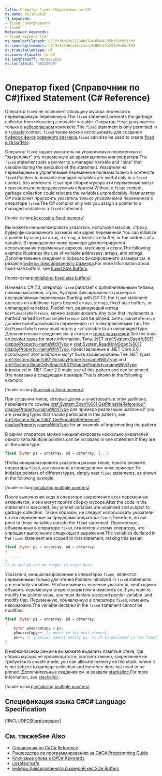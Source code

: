 ```yaml
---
title: Оператор fixed (Справочник по C#)
ms.date: 05/10/2018
f1_keywords:
- fixed_CSharpKeyword
- fixed
helpviewer_keywords:
- fixed keyword [C#]
ms.openlocfilehash: 021fc3bd63922394bd70495bd4335b068fc51cdd
ms.sourcegitcommit: c7f3e2e9d6ead6cc3acd0d66b10a251d0c66e59d
ms.translationtype: HT
ms.contentlocale: ru-RU
ms.lasthandoff: 09/08/2018
ms.locfileid: "44213969"
---
```

# <a name="fixed-statement-c-reference"></a><span data-ttu-id="21632-102">Оператор fixed (Справочник по C#)</span><span class="sxs-lookup"><span data-stu-id="21632-102">fixed Statement (C# Reference)</span></span>

<span data-ttu-id="21632-103">Оператор `fixed` не позволяет сборщику мусора переносить перемещаемую переменную.</span><span class="sxs-lookup"><span data-stu-id="21632-103">The `fixed` statement prevents the garbage collector from relocating a movable variable.</span></span> <span data-ttu-id="21632-104">Оператор `fixed` допускается только в [небезопасном](unsafe.md) контексте.</span><span class="sxs-lookup"><span data-stu-id="21632-104">The `fixed` statement is only permitted in an [unsafe](unsafe.md) context.</span></span> <span data-ttu-id="21632-105">`fixed` также можно использовать для создания [буферов фиксированного размера](../../programming-guide/unsafe-code-pointers/fixed-size-buffers.md).</span><span class="sxs-lookup"><span data-stu-id="21632-105">`fixed` can also be used to create [fixed size buffers](../../programming-guide/unsafe-code-pointers/fixed-size-buffers.md).</span></span>

<span data-ttu-id="21632-106">Оператор `fixed` задает указатель на управляемую переменную и "закрепляет" эту переменную во время выполнения оператора.</span><span class="sxs-lookup"><span data-stu-id="21632-106">The `fixed` statement sets a pointer to a managed variable and "pins" that variable during the execution of the statement.</span></span> <span data-ttu-id="21632-107">Указатели на перемещаемые управляемые переменные полезны только в контексте `fixed`.</span><span class="sxs-lookup"><span data-stu-id="21632-107">Pointers to movable managed variables are useful only in a `fixed` context.</span></span> <span data-ttu-id="21632-108">Без контекста `fixed` при сборке мусора эти переменные могут переноситься непредсказуемым образом.</span><span class="sxs-lookup"><span data-stu-id="21632-108">Without a `fixed` context, garbage collection could relocate the variables unpredictably.</span></span> <span data-ttu-id="21632-109">Компилятор C# позволяет присвоить указатель только управляемой переменной в операторе `fixed`.</span><span class="sxs-lookup"><span data-stu-id="21632-109">The C# compiler only lets you assign a pointer to a managed variable in a `fixed` statement.</span></span>

[!code-csharp[Accessing fixed memory](../../../../samples/snippets/csharp/keywords/FixedKeywordExamples.cs#1)]

<span data-ttu-id="21632-110">Вы можете инициализировать указатель, используя массив, строку, буфер фиксированного размера или адрес переменной.</span><span class="sxs-lookup"><span data-stu-id="21632-110">You can initialize a pointer by using an array, a string, a fixed-size buffer, or the address of a variable.</span></span> <span data-ttu-id="21632-111">В приведенном ниже примере демонстрируется использование переменных адресов, массивов и строк.</span><span class="sxs-lookup"><span data-stu-id="21632-111">The following example illustrates the use of variable addresses, arrays, and strings.</span></span> <span data-ttu-id="21632-112">Дополнительные сведения о буферах фиксированного размера см. в разделе [Буферы фиксированного размера](../../programming-guide/unsafe-code-pointers/fixed-size-buffers.md).</span><span class="sxs-lookup"><span data-stu-id="21632-112">For more information about fixed-size buffers, see [Fixed Size Buffers](../../programming-guide/unsafe-code-pointers/fixed-size-buffers.md).</span></span>

[!code-csharp[Initializing fixed size buffers](../../../../samples/snippets/csharp/keywords/FixedKeywordExamples.cs#2)]

<span data-ttu-id="21632-113">Начиная с C# 7.3, оператор `fixed` работает с дополнительными типами, помимо массивов, строк, буферов фиксированного размера и неуправляемых переменных.</span><span class="sxs-lookup"><span data-stu-id="21632-113">Starting with C# 7.3, the `fixed` statement operates on additional types beyond arrays, strings, fixed-size buffers, or unmanaged variables.</span></span> <span data-ttu-id="21632-114">Любой тип, реализующий метод `GetPinnableReference`, можно зафиксировать.</span><span class="sxs-lookup"><span data-stu-id="21632-114">Any type that implements a method named `GetPinnableReference` can be pinned.</span></span> <span data-ttu-id="21632-115">`GetPinnableReference` должен преобразовывать переменную `ref` в неуправляемый тип.</span><span class="sxs-lookup"><span data-stu-id="21632-115">The `GetPinnableReference` must return a `ref` variable to an unmanaged type.</span></span> <span data-ttu-id="21632-116">Дополнительные сведения см. в статье о [типах указателей](../../programming-guide/unsafe-code-pointers/pointer-types.md).</span><span class="sxs-lookup"><span data-stu-id="21632-116">See the topic on [pointer types](../../programming-guide/unsafe-code-pointers/pointer-types.md) for more information.</span></span> <span data-ttu-id="21632-117">Типы .NET <xref:System.Span%601?displayProperty=nameWithType> и <xref:System.ReadOnlySpan%601?displayProperty=nameWithType>, представленные в .NET Core 2.0, используют этот шаблон и могут быть зафиксированы.</span><span class="sxs-lookup"><span data-stu-id="21632-117">The .NET types <xref:System.Span%601?displayProperty=nameWithType> and <xref:System.ReadOnlySpan%601?displayProperty=nameWithType> introduced in .NET Core 2.0 make use of this pattern and can be pinned.</span></span> <span data-ttu-id="21632-118">Это показано в следующем примере:</span><span class="sxs-lookup"><span data-stu-id="21632-118">This is shown in the following example:</span></span>

[!code-csharp[Accessing fixed memory](../../../../samples/snippets/csharp/keywords/FixedKeywordExamples.cs#FixedSpan)]

<span data-ttu-id="21632-119">При создании типов, которые должны участвовать в этом шаблоне, перейдите по ссылке <xref:System.Span%601.GetPinnableReference?displayProperty=nameWithType> для примера реализации шаблона.</span><span class="sxs-lookup"><span data-stu-id="21632-119">If you are creating types that should participate in this pattern, see <xref:System.Span%601.GetPinnableReference?displayProperty=nameWithType> for an example of implementing the pattern.</span></span>

<span data-ttu-id="21632-120">В одном операторе можно инициализировать несколько указателей одного типа.</span><span class="sxs-lookup"><span data-stu-id="21632-120">Multiple pointers can be initialized in one statement if they are all the same type:</span></span>

```csharp
fixed (byte* ps = srcarray, pd = dstarray) {...}
```

<span data-ttu-id="21632-121">Чтобы инициализировать указатели разных типов, просто вложите операторы `fixed`, как показано в приведенном ниже примере.</span><span class="sxs-lookup"><span data-stu-id="21632-121">To initialize pointers of different types, simply nest `fixed` statements, as shown in the following example.</span></span>

[!code-csharp[Initializing multiple pointers](../../../../samples/snippets/csharp/keywords/FixedKeywordExamples.cs#3)]

<span data-ttu-id="21632-122">После выполнения кода в операторе закрепление всех переменных отменяется, и они могут пройти сборку мусора.</span><span class="sxs-lookup"><span data-stu-id="21632-122">After the code in the statement is executed, any pinned variables are unpinned and subject to garbage collection.</span></span> <span data-ttu-id="21632-123">Таким образом, не следует использовать указатели на эти переменные за пределами оператора `fixed`.</span><span class="sxs-lookup"><span data-stu-id="21632-123">Therefore, do not point to those variables outside the `fixed` statement.</span></span> <span data-ttu-id="21632-124">Переменные, объявленные в операторе `fixed`, относятся к этому оператору, что упрощает выполнение следующего выражения.</span><span class="sxs-lookup"><span data-stu-id="21632-124">The variables declared in the `fixed` statement are scoped to that statement, making this easier:</span></span>

```csharp
fixed (byte* ps = srcarray, pd = dstarray)
{
   ...
}
// ps and pd are no longer in scope here.
```

<span data-ttu-id="21632-125">Указатели, инициализированные в операторах `fixed`, являются переменными только для чтения.</span><span class="sxs-lookup"><span data-stu-id="21632-125">Pointers initialized in `fixed` statements are readonly variables.</span></span> <span data-ttu-id="21632-126">Чтобы изменить значение указателя, необходимо объявить переменную второго указателя и изменить ее.</span><span class="sxs-lookup"><span data-stu-id="21632-126">If you want to modify the pointer value, you must declare a second pointer variable, and modify that.</span></span> <span data-ttu-id="21632-127">Переменную, объявленную в операторе `fixed`, изменить невозможно.</span><span class="sxs-lookup"><span data-stu-id="21632-127">The variable declared in the `fixed` statement cannot be modified:</span></span>

```csharp
fixed (byte* ps = srcarray, pd = dstarray)
{
    byte* pSourceCopy = ps;
    pSourceCopy++; // point to the next element.
    ps++; // invalid: cannot modify ps, as it is declared in the fixed statement.
}
```


<span data-ttu-id="21632-128">В небезопасном режиме вы можете выделить память в стеке, где сборка мусора не производится и, соответственно, закрепление не требуется.</span><span class="sxs-lookup"><span data-stu-id="21632-128">In unsafe mode, you can allocate memory on the stack, where it is not subject to garbage collection and therefore does not need to be pinned.</span></span> <span data-ttu-id="21632-129">Дополнительные сведения см. в разделе [stackalloc](stackalloc.md).</span><span class="sxs-lookup"><span data-stu-id="21632-129">For more information, see [stackalloc](stackalloc.md).</span></span>

[!code-csharp[Initializing multiple pointers](../../../../samples/snippets/csharp/keywords/FixedKeywordExamples.cs#4)]

## <a name="c-language-specification"></a><span data-ttu-id="21632-130">Спецификация языка C#</span><span class="sxs-lookup"><span data-stu-id="21632-130">C# Language Specification</span></span>

 [!INCLUDE[CSharplangspec](~/includes/csharplangspec-md.md)]

## <a name="see-also"></a><span data-ttu-id="21632-131">См. также</span><span class="sxs-lookup"><span data-stu-id="21632-131">See Also</span></span>

- [<span data-ttu-id="21632-132">Справочник по C#</span><span class="sxs-lookup"><span data-stu-id="21632-132">C# Reference</span></span>](../index.md)  
- [<span data-ttu-id="21632-133">Руководство по программированию на C#</span><span class="sxs-lookup"><span data-stu-id="21632-133">C# Programming Guide</span></span>](../../programming-guide/index.md)  
- [<span data-ttu-id="21632-134">Ключевые слова в C#</span><span class="sxs-lookup"><span data-stu-id="21632-134">C# Keywords</span></span>](index.md)  
- [<span data-ttu-id="21632-135">unsafe</span><span class="sxs-lookup"><span data-stu-id="21632-135">unsafe</span></span>](unsafe.md)  
- [<span data-ttu-id="21632-136">Буферы фиксированного размера</span><span class="sxs-lookup"><span data-stu-id="21632-136">Fixed Size Buffers</span></span>](../../programming-guide/unsafe-code-pointers/fixed-size-buffers.md)
